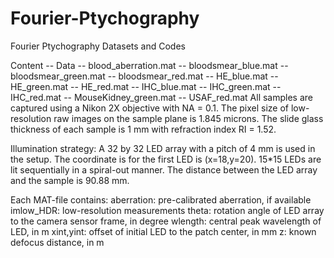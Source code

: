 # Fourier-Ptychography
Fourier Ptychography Datasets and Codes

Content
-- Data
   -- blood_aberration.mat
   -- bloodsmear_blue.mat
   -- bloodsmear_green.mat
   -- bloodsmear_red.mat
   -- HE_blue.mat
   -- HE_green.mat
   -- HE_red.mat
   -- IHC_blue.mat
   -- IHC_green.mat
   -- IHC_red.mat
   -- MouseKidney_green.mat
   -- USAF_red.mat
All samples are captured using a Nikon 2X objective with NA = 0.1.
The pixel size of low-resolution raw images on the sample plane is 1.845 microns.
The slide glass thickness of each sample is 1 mm with refraction index RI = 1.52.

Illumination strategy:
A 32 by 32 LED array with a pitch of 4 mm is used in the setup.
The coordinate is for the first LED is (x=18,y=20).
15*15 LEDs are lit sequentially in a spiral-out manner.
The distance between the LED array and the sample is 90.88 mm.

Each MAT-file contains:
aberration: pre-calibrated aberration, if available
imlow_HDR: low-resolution measurements
theta: rotation angle of LED array to the camera sensor frame, in degree
wlength: central peak wavelength of LED, in m
xint,yint: offset of initial LED to the patch center, in mm
z: known defocus distance, in m
